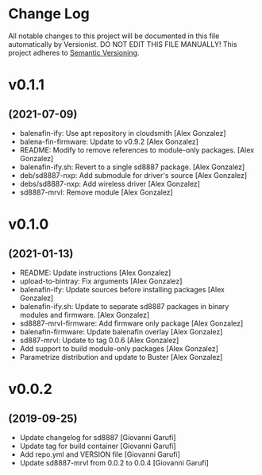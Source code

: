 # Change Log

All notable changes to this project will be documented in this file
automatically by Versionist. DO NOT EDIT THIS FILE MANUALLY!
This project adheres to [Semantic Versioning](http://semver.org/).

# v0.1.1
## (2021-07-09)

* balenafin-ify: Use apt repository in cloudsmith [Alex Gonzalez]
* balena-fin-firmware: Update to v0.9.2 [Alex Gonzalez]
* README: Modify to remove references to module-only packages. [Alex Gonzalez]
* balenafin-ify.sh: Revert to a single sd8887 package. [Alex Gonzalez]
* deb/sd8887-nxp: Add submodule for driver's source [Alex Gonzalez]
* debs/sd8887-nxp: Add wireless driver [Alex Gonzalez]
* sd8887-mrvl: Remove module [Alex Gonzalez]

# v0.1.0
## (2021-01-13)

* README: Update instructions [Alex Gonzalez]
* upload-to-bintray: Fix arguments [Alex Gonzalez]
* balenafin-ify: Update sources before installing packages [Alex Gonzalez]
* balenafin-ify.sh: Update to separate sd8887 packages in binary modules and firmware. [Alex Gonzalez]
* sd8887-mrvl-firmware: Add firmware only package [Alex Gonzalez]
* balenafin-firmware: Update balenafin overlay [Alex Gonzalez]
* sd887-mrvl: Update to tag 0.0.6 [Alex Gonzalez]
* Add support to build module-only packages [Alex Gonzalez]
* Parametrize distribution and update to Buster [Alex Gonzalez]

# v0.0.2
## (2019-09-25)

* Update changelog for sd8887 [Giovanni Garufi]
* Update tag for build container [Giovanni Garufi]
* Add repo.yml and VERSION file [Giovanni Garufi]
* Update sd8887-mrvl from 0.0.2 to 0.0.4 [Giovanni Garufi]
